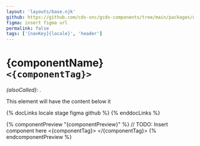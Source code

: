 ```yaml
---
layout: 'layouts/base.njk'
github: https://github.com/cds-snc/gcds-components/tree/main/packages/web/src/components/{componentTag}
figma: insert figma url
permalink: false
tags: ['{navKey}{locale}', 'header']
---
```


# {componentName} <br>`<{componentTag}>`

_{alsoCalled}: ._

This element will have the content below it

{% docLinks locale stage figma github %}
{% enddocLinks %}

{% componentPreview "{componentPreview}" %}
// TODO: Insert component here
<{componentTag}>
</{componentTag}>
{% endcomponentPreview %}
